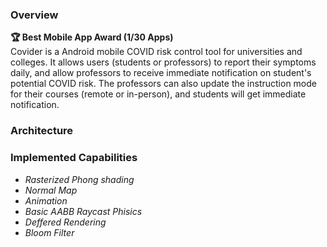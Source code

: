 ### Overview
**🏆 Best Mobile App Award (1/30 Apps)**  
Covider is a Android mobile COVID risk control tool for universities and colleges. It allows users (students or professors) to report their symptoms daily, and allow professors to receive immediate notification on student's potential COVID risk. The professors can also update the instruction mode for their courses (remote or in-person), and students will get immediate notification.
### Architecture  

### Implemented Capabilities
- *Rasterized Phong shading*
- *Normal Map*
- *Animation*
- *Basic AABB Raycast Phisics*
- *Deffered Rendering*
- *Bloom Filter*